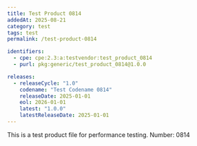 ```yaml
---
title: Test Product 0814
addedAt: 2025-08-21
category: test
tags: test
permalink: /test-product-0814

identifiers:
  - cpe: cpe:2.3:a:testvendor:test_product_0814
  - purl: pkg:generic/test_product_0814@1.0.0

releases:
  - releaseCycle: "1.0"
    codename: "Test Codename 0814"
    releaseDate: 2025-01-01
    eol: 2026-01-01
    latest: "1.0.0"
    latestReleaseDate: 2025-01-01
---
```


This is a test product file for performance testing. Number: 0814
